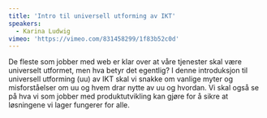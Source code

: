```yaml
---
title: 'Intro til universell utforming av IKT'
speakers:
  - Karina Ludwig
vimeo: 'https://vimeo.com/831458299/1f83b52c0d'
---
```


De fleste som jobber med web er klar over at våre tjenester skal være universelt utformet, men hva betyr det egentlig? I denne introduksjon til universell utforming (uu) av IKT skal vi snakke om vanlige myter og misforståelser om uu og hvem drar nytte av uu og hvordan. Vi skal også se på hva vi som jobber med produktutvikling kan gjøre for å sikre at løsningene vi lager fungerer for alle.